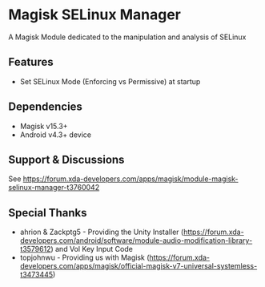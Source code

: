 # Magisk SELinux Manager
A Magisk Module dedicated to the manipulation and analysis of SELinux

## Features
  * Set SELinux Mode (Enforcing vs Permissive) at startup

## Dependencies
  * Magisk v15.3+
  * Android v4.3+ device
  
## Support & Discussions
See https://forum.xda-developers.com/apps/magisk/module-magisk-selinux-manager-t3760042

## Special Thanks
  * ahrion & Zackptg5 - Providing the Unity Installer (https://forum.xda-developers.com/android/software/module-audio-modification-library-t3579612) and Vol Key Input Code
  * topjohnwu - Providing us with Magisk (https://forum.xda-developers.com/apps/magisk/official-magisk-v7-universal-systemless-t3473445)
